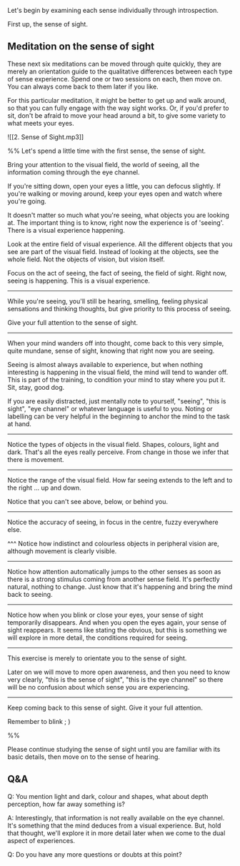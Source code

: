 Let's begin by examining each sense individually through introspection.

First up, the sense of sight.

## Meditation on the sense of sight
These next six meditations can be moved through quite quickly, they are merely an orientation guide to the qualitative differences between each type of sense experience. Spend one or two sessions on each, then move on. You can always come back to them later if you like.

For this particular meditation, it might be better to get up and walk around, so that you can fully engage with the way sight works. Or, if you'd prefer to sit, don't be afraid to move your head around a bit, to give some variety to what meets your eyes.

![[2. Sense of Sight.mp3]]

%% 
Let's spend a little time with the first sense, the sense of sight.

Bring your attention to the visual field, the world of seeing, all the information coming through the eye channel.

If you're sitting down, open your eyes a little, you can defocus slightly. If you're walking or moving around, keep your eyes open and watch where you're going.

It doesn't matter so much what you're seeing, what objects you are looking at. The important thing is to know, right now the experience is of 'seeing'. There is a visual experience happening.

Look at the entire field of visual experience. All the different objects that you see are part of the visual field. Instead of looking at the objects, see the whole field. Not the objects of vision, but vision itself.

Focus on the act of seeing, the fact of seeing, the field of sight. Right now, seeing is happening. This is a visual experience.

---
While you're seeing, you'll still be hearing, smelling, feeling physical sensations and thinking thoughts, but give priority to this process of seeing.

Give your full attention to the sense of sight.

---
When your mind wanders off into thought, come back to this very simple, quite mundane, sense of sight, knowing that right now you are seeing.

Seeing is almost always available to experience, but when nothing interesting is happening in the visual field, the mind will tend to wander off. This is part of the training, to condition your mind to stay where you put it. Sit, stay, good dog.

If you are easily distracted, just mentally note to yourself, "seeing", "this is sight", "eye channel" or whatever language is useful to you. Noting or labelling can be very helpful in the beginning to anchor the mind to the task at hand.

---
Notice the types of objects in the visual field. Shapes, colours, light and dark. That's all the eyes really perceive. From change in those we infer that there is movement.

---
Notice the range of the visual field. How far seeing extends to the left and to the right ... up and down.

Notice that you can't see above, below, or behind you.

---
Notice the accuracy of seeing, in focus in the centre, fuzzy everywhere else.

^^^ Notice how indistinct and colourless objects in peripheral vision are, although movement is clearly visible.

---
Notice how attention automatically jumps to the other senses as soon as there is a strong stimulus coming from another sense field. It's perfectly natural, nothing to change. Just know that it's happening and bring the mind back to seeing.

---
Notice how when you blink or close your eyes, your sense of sight temporarily disappears. And when you open the eyes again, your sense of sight reappears. It seems like stating the obvious, but this is something we will explore in more detail, the conditions required for seeing.

---
This exercise is merely to orientate you to the sense of sight.

Later on we will move to more open awareness, and then you need to know very clearly, "this is the sense of sight", "this is the eye channel" so there will be no confusion about which sense you are experiencing.

---
Keep coming back to this sense of sight. Give it your full attention.

Remember to blink ; )

%%

Please continue studying the sense of sight until you are familiar with its basic details, then move on to the sense of hearing.

## Q&A

Q: You mention light and dark, colour and shapes, what about depth perception, how far away something is?

A: Interestingly, that information is not really available on the eye channel. It's something that the mind deduces from a visual experience. But, hold that thought, we'll explore it in more detail later when we come to the dual aspect of experiences.

Q: Do you have any more questions or doubts at this point?

 